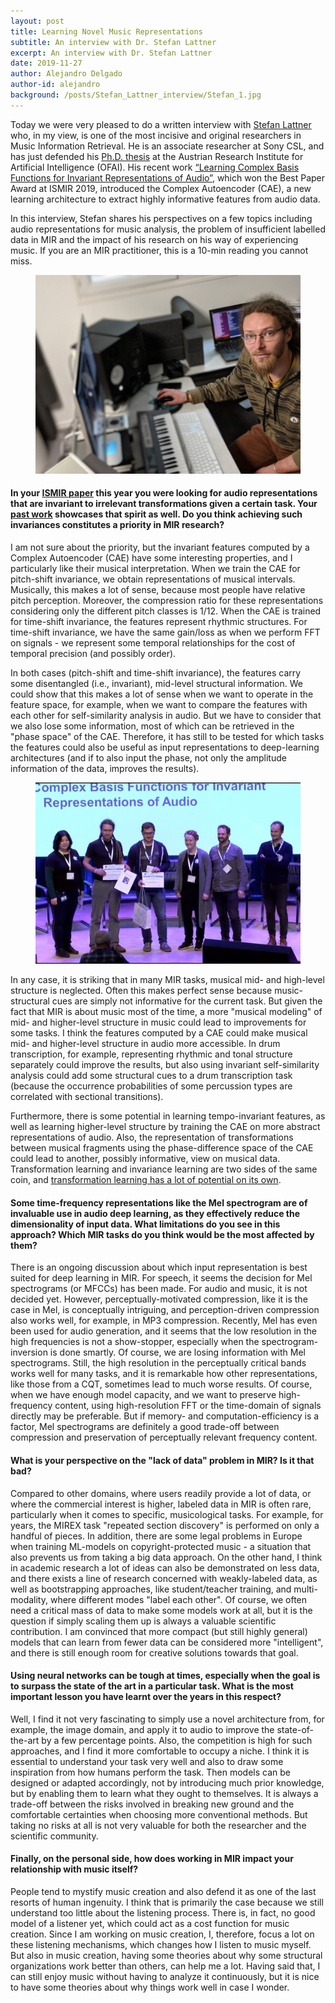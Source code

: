 ```yaml
---
layout: post
title: Learning Novel Music Representations
subtitle: An interview with Dr. Stefan Lattner
excerpt: An interview with Dr. Stefan Lattner
date: 2019-11-27
author: Alejandro Delgado
author-id: alejandro
background: /posts/Stefan_Lattner_interview/Stefan_1.jpg
---
```


Today we were very pleased to do a written interview with [Stefan Lattner](https://csl.sony.fr/team/dr-stefan-lattner/) who, in my view, is one of the most incisive and original researchers in Music Information Retrieval. He is an associate researcher at Sony CSL, and has just defended his [Ph.D. thesis](https://www.researchgate.net/publication/337482494_Modeling_Musical_Structure_with_Artificial_Neural_Networks) at the Austrian Research Institute for Artificial Intelligence (OFAI). His recent work [“Learning Complex Basis Functions for Invariant Representations of Audio”](http://archives.ismir.net/ismir2019/paper/000085.pdf), which won the Best Paper Award at ISMIR 2019, introduced the Complex Autoencoder (CAE), a new learning architecture to extract highly informative features from audio data.

In this interview, Stefan shares his perspectives on a few topics including audio representations for music analysis, the problem of insufficient labelled data in MIR and the impact of his research on his way of experiencing music. If you are an MIR practitioner, this is a 10-min reading you cannot miss.

<div style="text-align:center">
<figure class="figure">
  <img src="/posts/Stefan_Lattner_interview/Stefan_2.jpg" alt="Stefan Lattner" class="figure-img img-fluid mx-auto d-flex" width="500"/>
</figure>
</div>

#### In your [ISMIR paper](http://archives.ismir.net/ismir2019/paper/000085.pdf) this year you were looking for audio representations that are invariant to irrelevant transformations given a certain task. Your [past work](https://arxiv.org/pdf/1708.05325.pdf) showcases that spirit as well. Do you think achieving such invariances constitutes a priority in MIR research?

I am not sure about the priority, but the invariant features computed by a Complex Autoencoder (CAE) have some interesting properties, and I particularly like their musical interpretation. When we train the CAE for pitch-shift invariance, we obtain representations of musical intervals. Musically, this makes a lot of sense, because most people have relative pitch perception. Moreover, the compression ratio for these representations considering only the different pitch classes is 1/12. When the CAE is trained for time-shift invariance, the features represent rhythmic structures. For time-shift invariance, we have the same gain/loss as when we perform FFT on signals - we represent some temporal relationships for the cost of temporal precision (and possibly order).

In both cases (pitch-shift and time-shift invariance), the features carry some disentangled (i.e., invariant), mid-level structural information. We could show that this makes a lot of sense when we want to operate in the feature space, for example, when we want to compare the features with each other for self-similarity analysis in audio. But we have to consider that we also lose some information, most of which can be retrieved in the "phase space" of the CAE. Therefore, it has still to be tested for which tasks the features could also be useful as input representations to deep-learning architectures (and if to also input the phase, not only the amplitude information of the data, improves the results).

<div style="text-align:center">
<figure class="figure">
  <img src="/posts/Stefan_Lattner_interview/Stefan_3.jpg" alt="Stefan Lattner (second from left) receiving the Best Paper Award at ISMIR 2019" class="figure-img img-fluid mx-auto d-flex" width="500"/>
</figure>
</div>

In any case, it is striking that in many MIR tasks, musical mid- and high-level structure is neglected. Often this makes perfect sense because music-structural cues are simply not informative for the current task. But given the fact that MIR is about music most of the time, a more "musical modeling" of mid- and higher-level structure in music could lead to improvements for some tasks. I think the features computed by a CAE could make musical mid- and higher-level structure in audio more accessible. In drum transcription, for example, representing rhythmic and tonal structure separately could improve the results, but also using invariant self-similarity analysis could add some structural cues to a drum transcription task (because the occurrence probabilities of some percussion types are correlated with sectional transitions). 

Furthermore, there is some potential in learning tempo-invariant features, as well as learning higher-level structure by training the CAE on more abstract representations of audio. Also, the representation of transformations between musical fragments using the phase-difference space of the CAE could lead to another, possibly informative, view on musical data. Transformation learning and invariance learning are two sides of the same coin, and [transformation learning has a lot of potential on its own](http://archives.ismir.net/ismir2019/paper/000085.pdf).

#### Some time-frequency representations like the Mel spectrogram are of invaluable use in audio deep learning, as they effectively reduce the dimensionality of input data. What limitations do you see in this approach? Which MIR tasks do you think would be the most affected by them?

There is an ongoing discussion about which input representation is best suited for deep learning in MIR. For speech, it seems the decision for Mel spectrograms (or MFCCs) has been made. For audio and music, it is not decided yet. However, perceptually-motivated compression, like it is the case in Mel, is conceptually intriguing, and perception-driven compression also works well, for example, in MP3 compression. Recently, Mel has even been used for audio generation, and it seems that the low resolution in the high frequencies is not a show-stopper, especially when the spectrogram-inversion is done smartly. Of course, we are losing information with Mel spectrograms. Still, the high resolution in the perceptually critical bands works well for many tasks, and it is remarkable how other representations, like those from a CQT, sometimes lead to much worse results. Of course, when we have enough model capacity, and we want to preserve high-frequency content, using high-resolution FFT or the time-domain of signals directly may be preferable. But if memory- and computation-efficiency is a factor, Mel spectrograms are definitely a good trade-off between compression and preservation of perceptually relevant frequency content.

#### What is your perspective on the "lack of data" problem in MIR? Is it that bad?

Compared to other domains, where users readily provide a lot of data, or where the commercial interest is higher, labeled data in MIR is often rare, particularly when it comes to specific, musicological tasks. For example, for years, the MIREX task "repeated section discovery" is performed on only a handful of pieces. In addition, there are some legal problems in Europe when training ML-models on copyright-protected music - a situation that also prevents us from taking a big data approach. On the other hand, I think in academic research a lot of ideas can also be demonstrated on less data, and there exists a line of research concerned with weakly-labeled data, as well as bootstrapping approaches, like student/teacher training, and multi-modality, where different modes "label each other". Of course, we often need a critical mass of data to make some models work at all, but it is the question if simply scaling them up is always a valuable scientific contribution. I am convinced that more compact (but still highly general) models that can learn from fewer data can be considered more "intelligent", and there is still enough room for creative solutions towards that goal.

#### Using neural networks can be tough at times, especially when the goal is to surpass the state of the art in a particular task. What is the most important lesson you have learnt over the years in this respect?

Well, I find it not very fascinating to simply use a novel architecture from, for example, the image domain, and apply it to audio to improve the state-of-the-art by a few percentage points. Also, the competition is high for such approaches, and I find it more comfortable to occupy a niche. I think it is essential to understand your task very well and also to draw some inspiration from how humans perform the task. Then models can be designed or adapted accordingly, not by introducing much prior knowledge, but by enabling them to learn what they ought to themselves. It is always a trade-off between the risks involved in breaking new ground and the comfortable certainties when choosing more conventional methods. But taking no risks at all is not very valuable for both the researcher and the scientific community.

#### Finally, on the personal side, how does working in MIR impact your relationship with music itself?

People tend to mystify music creation and also defend it as one of the last resorts of human ingenuity. I think that is primarily the case because we still understand too little about the listening process. There is, in fact, no good model of a listener yet, which could act as a cost function for music creation. Since I am working on music creation, I, therefore, focus a lot on these listening mechanisms, which changes how I listen to music myself. But also in music creation, having some theories about why some structural organizations work better than others, can help me a lot. Having said that, I can still enjoy music without having to analyze it continuously, but it is nice to have some theories about why things work well in case I wonder.
